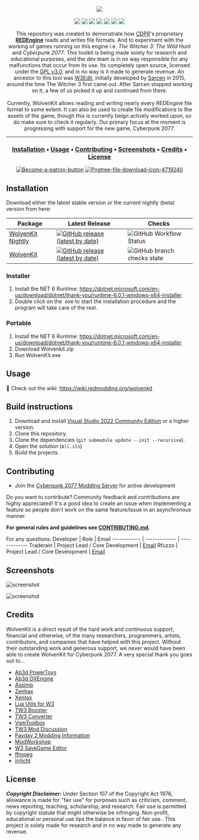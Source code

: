 <p align="center">
  <a href="https://wiki.redmodding.org/wolvenkit"><img src="https://cdn.discordapp.com/attachments/819016885239676978/847565560229527602/wkit_sammy_white_text_ffffff_800x200.png"/></a><br /><br />
  <a href="https://github.com/WolvenKit/Wolvenkit/releases"><img src="https://img.shields.io/github/downloads/WolvenKit/WolvenKit/total"></a>
  <a href="https://github.com/WolvenKit/Wolvenkit/actions?query=workflow%3AWolvenKit-Nightly"><img src="https://github.com/WolvenKit/WolvenKit/workflows/WolvenKit-Nightly/badge.svg"></a>
  <a href="https://github.com/WolvenKit/WolvenKit/issues"><img src="https://img.shields.io/github/issues/WolvenKit/WolvenKit.svg"></a>
  <a href="https://github.com/WolvenKit/WolvenKit/network"><img src="https://img.shields.io/github/forks/WolvenKit/WolvenKit.svg"></a>
  <a href="https://github.com/WolvenKit/WolvenKit/stargazers"><img src="https://img.shields.io/github/stars/WolvenKit/WolvenKit.svg"></a>    
  <a href="https://raw.githubusercontent.com/WolvenKit/WolvenKit/main/LICENSE"><img src="https://img.shields.io/github/license/WolvenKit/WolvenKit.svg"></a>
  <a href="https://discord.gg/cp77modding"><img src="https://img.shields.io/discord/717692382849663036.svg?label=&logo=discord&logoColor=ffffff&color=7389D8&labelColor=6A7EC2"></a>
</p>

<p align="center">
  This repository was created to demonstrate how <a href="https://en.wikipedia.org/wiki/CD_Projekt">CDPR</a>'s proprietary <a href="https://en.wikipedia.org/wiki/CD_Projekt#REDengine"><strong>REDEngine</strong></a> reads and writes file formats.
And to experiment with the working of games running on this engine i.e. <em>The Witcher 3: The Wild Hunt</em> and <em>Cyberpunk 2077</em>. 
This toolkit is being made solely for research and educational purposes, and the dev team is in no way responsible for any malfunctions that occur from its use.
Its completely open source, licensed under the <a href="https://github.com/WolvenKit/WolvenKit/blob/main/LICENSE">GPL v3.0</a>, and in no way is it made to generate revenue.
An ancestor to this tool was <a href="https://drive.google.com/file/d/0B3axqSlhNHOOYmpkWk83TXRkZmM/view">W3Edit</a>, initially developed by <a href="https://forums.cdprojektred.com/forum/en/the-witcher-series/the-witcher-3-wild-hunt/mod-discussions/58758-mod-editor">Sarcen</a> in 2015, around the time The Witcher 3 first came out.
After Sarcen stopped working on it, a few of us picked it up and continued from there.<br /><br />
Currently, WolvenKit allows reading and writing nearly every REDEngine file format to some extent. 
It can also be used to create file modifications to the assets of the game, though this is currently beign actively worked upon, so do make sure to check it regularly.
Our primary focus at the moment is progressing with support for the new game, Cyberpunk 2077.
</p>
  
---
  
<h3 align="center">
  <a href="#installation">Installation</a> •
  <a href="#usage">Usage</a> •
  <a href="#contributing">Contributing</a> •
  <a href="#screenshots">Screenshots</a> •
  <a href="#credits">Credits</a> • 
  <a href="#license">License</a>
</h3>

<p align="center"> 
  <a href="https://patreon.com/traderain"><img src="https://i.ibb.co/RBZKRg4/Become-a-patron-button.png" alt="Become-a-patron-button" border="0"></a>
  <a href="https://github.com/WolvenKit/Wolvenkit/releases/latest"><img src="https://i.ibb.co/272nyjJ/Pngtree-file-download-icon-4719240.png" alt="Pngtree-file-download-icon-4719240" border="0"></a>  
</p>

  
## Installation

Download either the latest stable version or the current nightly (beta) version from here:

| Package | Latest Release | Checks  |
| ------- | ------------ | ----------------- |
| [WolvenKit Nightly](https://github.com/WolvenKit/WolvenKit-nightly-releases/) | [![GitHub release (latest by date)](https://img.shields.io/github/v/release/WolvenKit/WolvenKit-nightly-releases)](https://github.com/WolvenKit/WolvenKit-nightly-releases/releases/latest) | ![GitHub Workflow Status](https://img.shields.io/github/workflow/status/WolvenKit/WolvenKit/WolvenKit-Nightly?color=green) |
| [WolvenKit](https://github.com/WolvenKit/WolvenKit/) | [![GitHub release (latest by date)](https://img.shields.io/github/v/release/WolvenKit/WolvenKit)](https://github.com/WolvenKit/WolvenKit/releases/latest) | ![GitHub branch checks state](https://img.shields.io/github/checks-status/WolvenKit/WolvenKit/main) | 

### Installer
1. Install the NET 6 Runtime: https://dotnet.microsoft.com/en-us/download/dotnet/thank-you/runtime-6.0.1-windows-x64-installer
2. Double click on the .exe to start the installation procedure and the program will take care of the rest.

### Portable
1. Install the NET 6 Runtime: https://dotnet.microsoft.com/en-us/download/dotnet/thank-you/runtime-6.0.1-windows-x64-installer
2. Download Wolvenkit.zip
3. Run WolvenKit.exe

## Usage

📑 Check out the wiki: https://wiki.redmodding.org/wolvenkit


## Build instructions
1. Download and install [Visual Studio 2022 Community Edition](https://www.visualstudio.com/) or a higher version.
2. Clone this repository.
3. Clone the dependencies (`git submodule update --init --recursive`).
4. Open the solution (`All.sln`)
5. Build the projects.

## Contributing
- Join the [Cyberpunk 2077 Modding Server](discord.gg/Epkq79kd96) for active development

Do you want to contribute? Community feedback and contributions are highly appreciated!
It's a good idea to create an issue when implementing a feature so people don't work on the same feature/issue in an asynchronous manner.

**For general rules and guidelines see [CONTRIBUTING.md](/docs/CONTRIBUTING.md).**

For any questions:
Developer | Role | Email
------------ | ------------- | -------------
Traderain | Project Lead / Core Development | [Email](mailto:hambalko.bence@gmail.com) 
Rfuzzo | Project Lead / Core Development | [Email](mailto:r.fuzzo@gmail.com) 

## Screenshots

![screenshot](https://media.discordapp.net/attachments/803648048018096170/809406032336912394/unknown.png?width=837&height=640)

![screenshot](https://cdn.discordapp.com/attachments/788051447081598976/811578293676539904/unknown.png)


## Credits

WolvenKit is a direct result of the hard work and continuous support, financial and otherwise, of the many researchers, programmers, artists, contributors, and companies that have helped with this project. Without their outstanding work and generous support, we never would have been able to create WolvenKit for Cyberpunk 2077. A very special thank you goes out to...

- [Ab3d PowerToys](https://www.ab4d.com/PowerToys.aspx)
- [Ab3d DXEngine](https://www.ab4d.com/DXEngine.aspx)
- [Assimp](https://github.com/assimp/assimp-net)
- [Zenhax](https://zenhax.com)
- [Xentax](https://xentax.com)
- [Lua Utils for W3](https://github.com/hhrhhr/Lua-utils-for-Witcher-3)
- [TW3 Booster](https://github.com/gamebooster/witcher3-booster)
- [TW3 Converter](https://bitbucket.org/jlouis/witcherconverter)
- [VgmToolbox](https://sourceforge.net/projects/vgmtoolbox/)
- [TW3 Mod Discussion](http://forums.cdprojektred.com/forum/en/the-witcher-series/the-witcher-3-wild-hunt/mod-discussions)
- [Payday 2 Modding Information](https://bitbucket.org/zabb65/payday-2-modding-information)
- [ModWorkshop](https://modworkshop.net/showthread.php?tid=101)
- [W3 SaveGame Editor](https://github.com/Atvaark/W3SavegameEditor)
- [ffmpeg](https://www.ffmpeg.org/)
- [irrlicht](http://irrlicht.sourceforge.net/)

## License

***Copyright Disclaimer:*** Under Section 107 of the Copyright Act 1976, allowance is made for "fair use" for purposes such as criticism, comment, news reporting, teaching, scholarship, and research. Fair use is permitted by copyright statute that might otherwise be infringing. Non-profit, educational or personal use tips the balance in favor of fair use.. This project is solely made for research and in no way made to generate any revenue.
